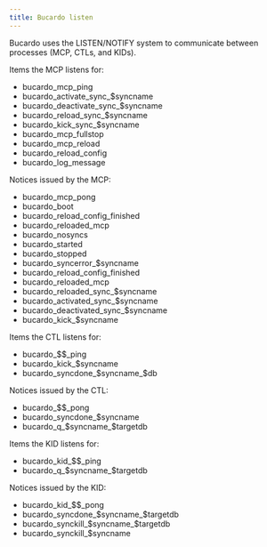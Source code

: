 ```yaml
---
title: Bucardo listen
---
```


Bucardo uses the LISTEN/NOTIFY system to communicate between processes (MCP, CTLs, and KIDs).

Items the MCP listens for:

-   bucardo_mcp_ping
-   bucardo_activate_sync_\$syncname
-   bucardo_deactivate_sync_\$syncname
-   bucardo_reload_sync_\$syncname
-   bucardo_kick_sync_\$syncname
-   bucardo_mcp_fullstop
-   bucardo_mcp_reload
-   bucardo_reload_config
-   bucardo_log_message

Notices issued by the MCP:

-   bucardo_mcp_pong
-   bucardo_boot
-   bucardo_reload_config_finished
-   bucardo_reloaded_mcp
-   bucardo_nosyncs
-   bucardo_started
-   bucardo_stopped
-   bucardo_syncerror_\$syncname
-   bucardo_reload_config_finished
-   bucardo_reloaded_mcp
-   bucardo_reloaded_sync_\$syncname
-   bucardo_activated_sync_\$syncname
-   bucardo_deactivated_sync_\$syncname
-   bucardo_kick_\$syncname

Items the CTL listens for:

-   bucardo_\$\$_ping
-   bucardo_kick_\$syncname
-   bucardo_syncdone_\$syncname_\$db

Notices issued by the CTL:

-   bucardo_\$\$_pong
-   bucardo_syncdone_\$syncname
-   bucardo_q_\$syncname_\$targetdb

Items the KID listens for:

-   bucardo_kid_\$\$_ping
-   bucardo_q_\$syncname_\$targetdb

Notices issued by the KID:

-   bucardo_kid_\$\$_pong
-   bucardo_syncdone_\$syncname_\$targetdb
-   bucardo_synckill_\$syncname_\$targetdb
-   bucardo_synckill_\$syncname

